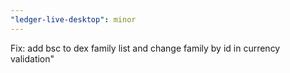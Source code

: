 ```yaml
---
"ledger-live-desktop": minor
---
```


Fix: add bsc to dex family list and change family by id in currency validation"
